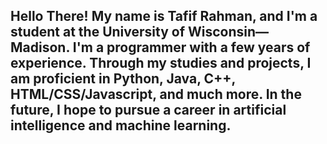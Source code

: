 ## Hello There! My name is Tafif Rahman, and I'm a student at the University of Wisconsin—Madison. I'm a programmer with a few years of experience. Through my studies and projects, I am proficient in Python, Java, C++, HTML/CSS/Javascript, and much more. In the future, I hope to pursue a career in artificial intelligence and machine learning.

<!--
**tafifrahman/tafifrahman** is a ✨ _special_ ✨ repository because its `README.md` (this file) appears on your GitHub profile.

Here are some ideas to get you started:

- 🔭 I’m currently working on ...
- 🌱 I’m currently learning ...
- 👯 I’m looking to collaborate on ...
- 🤔 I’m looking for help with ...
- 💬 Ask me about ...
- 📫 How to reach me: ...
- 😄 Pronouns: ...
- ⚡ Fun fact: ...
-->
